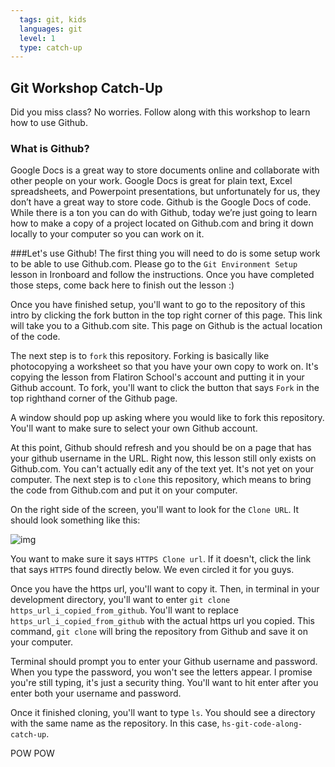 ```yaml
---
  tags: git, kids 
  languages: git
  level: 1
  type: catch-up
---
```


## Git Workshop Catch-Up

Did you miss class? No worries. Follow along with this workshop to learn how to use Github. 

### What is Github?

Google Docs is a great way to store documents online and collaborate with other people on your work. Google Docs is great for plain text, Excel spreadsheets, and Powerpoint presentations, but unfortunately for us, they don’t have a great way to store code. Github is the Google Docs of code. While there is a ton you can do with Github, today we’re just going to learn how to make a copy of a project located on Github.com and bring it down locally to your computer so you can work on it.

###Let's use Github!
The first thing you will need to do is some setup work to be able to use Github.com. Please go to the `Git Environment Setup` lesson in Ironboard and follow the instructions. Once you have completed those steps, come back here to finish out the lesson :)

Once you have finished setup, you'll want to go to the repository of this intro by clicking the fork button in the top right corner of this page. This link will take you to a Github.com site. This page on Github is the actual location of the code. 

The next step is to `fork` this repository. Forking is basically like photocopying a worksheet so that you have your own copy to work on. It's copying the lesson from Flatiron School's account and putting it in your Github account. To fork, you'll want to click the button that says `Fork` in the top righthand corner of the Github page.

A window should pop up asking where you would like to fork this repository. You'll want to make sure to select your own Github account.

At this point, Github should refresh and you should be on a page that has your github username in the URL. Right now, this lesson still only exists on Github.com. You can't actually edit any of the text yet. It's not yet on your computer. The next step is to `clone` this repository, which means to bring the code from Github.com and put it on your computer.

On the right side of the screen, you'll want to look for the `Clone URL`. It should look something like this:

![img](https://raw.githubusercontent.com/flatiron-school-curriculum/hs-git-code-along-catch-up/master/github_https.png?token=7061844__eyJzY29wZSI6IlJhd0Jsb2I6ZmxhdGlyb24tc2Nob29sLWN1cnJpY3VsdW0vaHMtZ2l0LWNvZGUtYWxvbmctY2F0Y2gtdXAvbWFzdGVyL2dpdGh1Yl9odHRwcy5wbmciLCJleHBpcmVzIjoxNDE0MDg1MjEyfQ%3D%3D--4d82707c62b46c9f68db568b4fefad31206c4773)

You want to make sure it says `HTTPS Clone url`. If it doesn't, click the link that says `HTTPS` found directly below. We even circled it for you guys.

Once you have the https url, you'll want to copy it. Then, in terminal in your development directory, you'll want to enter `git clone https_url_i_copied_from_github`. You'll want to replace `https_url_i_copied_from_github` with the actual https url you copied. This command, `git clone` will bring the repository from Github and save it on your computer. 

Terminal should prompt you to enter your Github username and password. When you type the password, you won't see the letters appear. I promise you're still typing, it's just a security thing. You'll want to hit enter after you enter both your username and password.

Once it finished cloning, you'll want to type `ls`. You should see a directory with the same name as the repository. In this case, `hs-git-code-along-catch-up`.


POW POW
